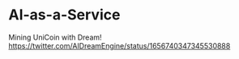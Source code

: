 # AI-as-a-Service
Mining UniCoin with Dream! https://twitter.com/AIDreamEngine/status/1656740347345530888
